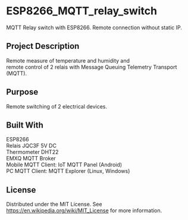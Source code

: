 # ESP8266_MQTT_relay_switch
MQTT Relay switch with ESP8266. Remote connection without static IP.

## Project Description
Remote measure of temperature and humidity and  
remote control of 2 relais with Message Queuing Telemetry Transport (MQTT).

## Purpose
Remote switching of 2 electrical devices.

## Built With  
ESP8266  
Relais JQC3F 5V DC  
Thermometer DHT22  
EMXQ MQTT Broker  
Mobile MQTT Client: IoT MQTT Panel (Android)  
PC MQTT Client: MQTT Explorer (Linux, Windows)  



## License 
Distributed under the MIT License. See https://en.wikipedia.org/wiki/MIT_License for more information.
